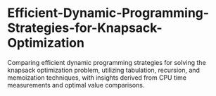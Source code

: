 # Efficient-Dynamic-Programming-Strategies-for-Knapsack-Optimization
Comparing efficient dynamic programming strategies for solving the knapsack optimization problem, utilizing tabulation, recursion, and memoization techniques, with insights derived from CPU time measurements and optimal value comparisons.
